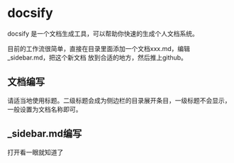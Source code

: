# docsify
docsify 是一个文档生成工具，可以帮助你快速的生成个人文档系统。

目前的工作流很简单，直接在目录里面添加一个文档xxx.md，编辑_sidebar.md，把这个新文档 放到合适的地方，然后推上github。

## 文档编写
请适当地使用标题。二级标题会成为侧边栏的目录展开条目，一级标题不会显示，一般设置为文档名称即可。

## _sidebar.md编写
打开看一眼就知道了